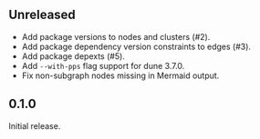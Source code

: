 ## Unreleased
* Add package versions to nodes and clusters (#2).
* Add package dependency version constraints to edges (#3).
* Add package depexts (#5).
* Add `--with-pps` flag support for dune 3.7.0.
* Fix non-subgraph nodes missing in Mermaid output.

## 0.1.0
Initial release.
